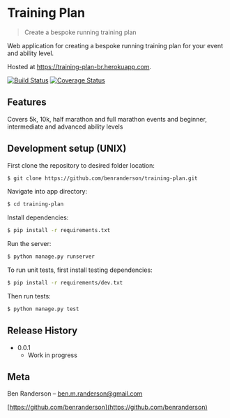 # Training Plan
> Create a bespoke running training plan

Web application for creating a bespoke running training plan for your event and ability level.

Hosted at <https://training-plan-br.herokuapp.com>.

[![Build Status][travis-image]][travis-url]
[![Coverage Status][coveralls-image]][coveralls-url]

## Features

Covers 5k, 10k, half marathon and full marathon events and beginner, intermediate and advanced ability levels

## Development setup (UNIX)

First clone the repository to desired folder location:

```sh
$ git clone https://github.com/benranderson/training-plan.git
```

Navigate into app directory:

```sh
$ cd training-plan
```

Install dependencies:

```sh
$ pip install -r requirements.txt
```

Run the server:

```sh
$ python manage.py runserver
```

To run unit tests, first install testing dependencies:

```sh
$ pip install -r requirements/dev.txt
```

Then run tests:

```sh
$ python manage.py test
```

## Release History

* 0.0.1
    * Work in progress

## Meta

Ben Randerson – ben.m.randerson@gmail.com

[https://github.com/benranderson](https://github.com/benranderson)

<!-- Markdown link & img dfn's -->
[travis-image]: https://www.travis-ci.org/benranderson/training-plan.svg?branch=master
[travis-url]: https://www.travis-ci.org/benranderson/training-plan
[coveralls-image]:
https://coveralls.io/repos/github/benranderson/training-plan/badge.svg?branch=master
[coveralls-url]:
https://coveralls.io/github/benranderson/training-plan?branch=master
